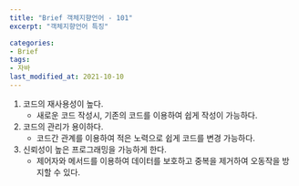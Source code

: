 ```yaml
---
title: "Brief 객체지향언어 - 101"
excerpt: "객체지향언어 특징"

categories:
- Brief
tags:
- 자바
last_modified_at: 2021-10-10
---
```



1. 코드의 재사용성이 높다.
   - 새로운 코드 작성시, 기존의 코드를 이용하여 쉽게 작성이 가능하다.
2. 코드의 관리가 용이하다.
   - 코드간 관계를 이용하여 적은 노력으로 쉽게 코드를 변경 가능하다.
3. 신뢰성이 높은 프로그래밍을 가능하게 한다.
   - 제어자와 메서드를 이용하여 데이터를 보호하고 중복을 제거하여 오동작을 방지할 수 있다.
